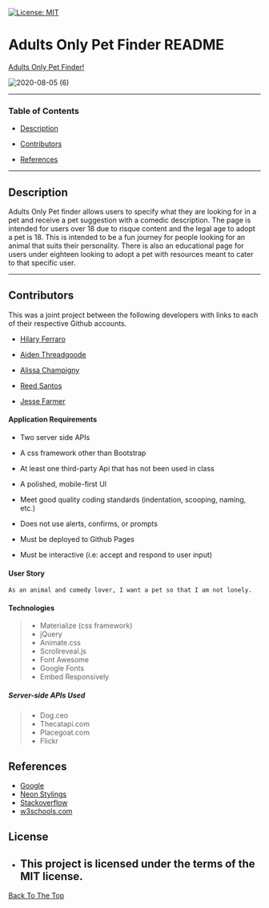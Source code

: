 [![License: MIT](https://img.shields.io/badge/License-MIT-yellow.svg)](https://opensource.org/licenses/MIT)

# Adults Only Pet Finder README

[Adults Only Pet Finder!](https://hilbug.github.io/adults-pet-finder/)

![2020-08-05 (6)](https://user-images.githubusercontent.com/66302441/89474481-c4121c00-d753-11ea-99b4-96db7e83b8eb.png)


---

### Table of Contents

-  [Description](#description)

-  [Contributors](#contributors)

-  [References](#references)
 

---

## Description

Adults Only Pet finder allows users to specify what they are looking for in a pet and receive a pet suggestion with a comedic description. The page is intended for users over 18 due to risque content and the legal age to adopt a pet is 18. This is intended to be a fun journey for people looking for an animal that suits their personality. There is also an educational page for users under eighteen looking to adopt a pet with resources meant to cater to that specific user.

---

## Contributors

This was a joint project between the following developers with links to each of their respective Github accounts.

- [Hilary Ferraro](https://github.com/hilbug)

- [Aiden Threadgoode](https://github.com/a-thread)

- [Alissa Champigny](https://github.com/achampigny4)

- [Reed Santos](https://github.com/Reedsantos)

- [Jesse Farmer](https://github.com/farmerj95)


#### Application Requirements
- Two server side APIs

- A css framework other than Bootstrap

- At least one third-party Api that has not been used in class

- A polished, mobile-first UI

- Meet good quality coding standards (indentation, scooping, naming, etc.)

- Does not use alerts, confirms, or prompts

- Must be deployed to Github Pages

- Must be interactive (i.e: accept and respond to user input)


#### User Story

```
As an animal and comedy lover, I want a pet so that I am not lonely.
```  

#### Technologies
>- Materialize (css framework)
>- jQuery
>- Animate.css
>- Scrollreveal.js
>- Font Awesome
>- Google Fonts
>- Embed Responsively 

 ##### Server-side APIs Used
>- Dog.ceo
>- Thecatapi.com
>- Placegoat.com
>- Flickr 

## References
- [Google](https://www.google.com/search?rlz=1C1CHBF_enUS897US897&sxsrf=ALeKk02B1ruRG65iESFFq7rXg9ygTaf64A%3A1596668160045&ei=ADkrX-CnAvaoytMP55W7kAo&q=how+tall+is+a+goat&oq=how+tall+is+a+goat&gs_lcp=CgZwc3ktYWIQAzICCAAyAggAMgYIABAWEB4yBggAEBYQHjIGCAAQFhAeMgYIABAWEB4yBggAEBYQHjIGCAAQFhAeMgYIABAWEB4yBggAEBYQHjoECCMQJzoFCAAQkQI6CAguEMcBEKMCOgUIABCLAzoLCC4QxwEQowIQiwM6AgguOgcIABBGEPsBOggIABAWEAoQHlCA6gJYrqIDYKOlA2gBcAB4AIABb4gBnwuSAQQxNy4ymAEAoAEBqgEHZ3dzLXdpergBAsABAQ&sclient=psy-ab&ved=0ahUKEwjgp4O0lIXrAhV2lHIEHefKDqIQ4dUDCAw&uact=5)
- [Neon Stylings](https://codepen.io/FelixRilling/pen/qzfoc)
- [Stackoverflow](https://stackoverflow.com/questions/28258106/materialize-css-select-doesnt-seem-to-render)
- [w3schools.com](https://www.w3schools.com/js/js_ajax_intro.asp)

## License
- This project is licensed under the terms of the MIT license.
  ---

[Back To The Top](#)
